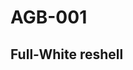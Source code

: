 # AGB-001
## Full-White reshell
<style>
  img
  {
    display: block;
    float: left;
  }
</style>
<img src="">

